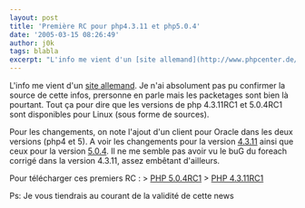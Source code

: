```yaml
---
layout: post
title: 'Première RC pour php4.3.11 et php5.0.4'
date: '2005-03-15 08:26:49'
author: j0k
tags: blabla
excerpt: "L'info me vient d'un [site allemand](http://www.phpcenter.de/beitraege/detail.php?a_id=704). Je n'ai absolument pas pu confirmer la source de cette infos, prersonne en parle mais les packetages sont bien là pourtant.     \nTout ça pour dire que les versions de php 4.3.11RC1 et 5.0.4RC1 sont disponibles pour Linux (sous forme de sources).  \n  \n     …"
---
```


L'info me vient d'un [site allemand](http://www.phpcenter.de/beitraege/detail.php?a_id=704). Je n'ai absolument pas pu confirmer la source de cette infos, prersonne en parle mais les packetages sont bien là pourtant.
Tout ça pour dire que les versions de php 4.3.11RC1 et 5.0.4RC1 sont disponibles pour Linux (sous forme de sources).

Pour les changements, on note l'ajout d'un client pour Oracle dans les deux versions (php4 et 5). A voir les changements pour la version [4.3.11](http://cvs.php.net/co.php/php-src/NEWS?r=1.1247.2.854) ainsi que ceux pour la version [5.0.4](http://cvs.php.net/co.php/php-src/NEWS?r=1.1760.2.286).      Il ne me semble pas avoir vu le buG du foreach corrigé dans la version 4.3.11, assez embêtant d'ailleurs.

Pour télécharger ces premiers RC :   > [PHP 5.0.4RC1](http://downloads.php.net/zeev/php-5.0.4RC1.tar.gz)   > [PHP 4.3.11RC1](http://downloads.php.net/ilia/php-4.3.11RC1.tar.gz)

Ps: Je vous tiendrais au courant de la validité de cette news
